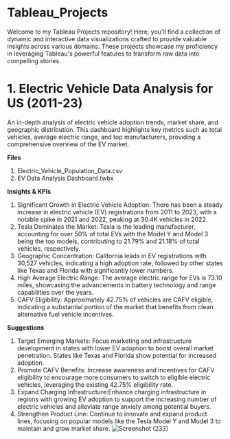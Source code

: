 # Tableau_Projects
Welcome to my Tableau Projects repository! Here, you'll find a collection of dynamic and interactive data visualizations crafted to provide valuable insights across various domains. These projects showcase my proficiency in leveraging Tableau's powerful features to transform raw data into compelling stories.

# 1. Electric Vehicle Data Analysis for US (2011-23)
An in-depth analysis of electric vehicle adoption trends, market share, and geographic distribution. This dashboard highlights key metrics such as total vehicles, average electric range, and top manufacturers, providing a comprehensive overview of the EV market.

**Files**
1. Electric_Vehicle_Population_Data.csv
2. EV Data Analysis Dashboard.twbx

**Insights & KPIs**
1. Significant Growth in Electric Vehicle Adoption: There has been a steady increase in electric vehicle (EV) registrations from 2011 to 2023, with a notable spike in 2021 and 2022, peaking at 30.4K vehicles in 2022.
2. Tesla Dominates the Market: Tesla is the leading manufacturer, accounting for over 50% of total EVs with the Model Y and Model 3 being the top models, contributing to 21.79% and 21.18% of total vehicles, respectively.
3. Geographic Concentration: California leads in EV registrations with 30,527 vehicles, indicating a high adoption rate, followed by other states like Texas and Florida with significantly lower numbers.
4. High Average Electric Range: The average electric range for EVs is 73.10 miles, showcasing the advancements in battery technology and range capabilities over the years.
5. CAFV Eligibility: Approximately 42.75% of vehicles are CAFV eligible, indicating a substantial portion of the market that benefits from clean alternative fuel vehicle incentives.

**Suggestions**
1. Target Emerging Markets: Focus marketing and infrastructure development in states with lower EV adoption to boost overall market penetration. States like Texas and Florida show potential for increased adoption.
2. Promote CAFV Benefits: Increase awareness and incentives for CAFV eligibility to encourage more consumers to switch to eligible electric vehicles, leveraging the existing 42.75% eligibility rate.
3. Expand Charging Infrastructure:Enhance charging infrastructure in regions with growing EV adoption to support the increasing number of electric vehicles and alleviate range anxiety among potential buyers.
4. Strengthen Product Line: Continue to innovate and expand product lines, focusing on popular models like the Tesla Model Y and Model 3 to maintain and grow market share.
![Screenshot (233)](https://github.com/user-attachments/assets/ef077832-fb18-420f-9331-86d263a567e9)
